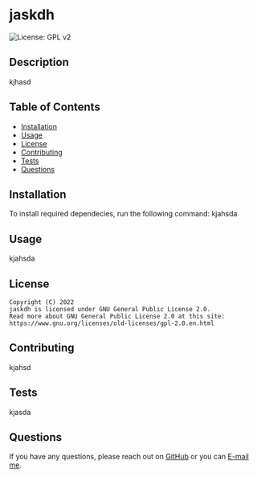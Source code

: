 # jaskdh
  ![License: GPL v2](https://img.shields.io/badge/License-GPL_v2-blue.svg)


  ## Description
  kjhasd

  ## Table of Contents
  * [Installation](#installation)
  * [Usage](#usage)
  * [License](#license)
  * [Contributing](#contributing)
  * [Tests](#tests)
  * [Questions](#questions)

  ## Installation
  To install required dependecies, run the following command:
  kjahsda

  ## Usage
  kjahsda

  ## License
    Copyright (C) 2022 
    jaskdh is licensed under GNU General Public License 2.0.
    Read more about GNU General Public License 2.0 at this site: https://www.gnu.org/licenses/old-licenses/gpl-2.0.en.html

  ## Contributing
 kjahsd

  ## Tests
 kjasda

  ## Questions
  If you have any questions, please reach out on <a href="https://github.com/khasd/">GitHub</a> or you can <a href="mailto:jkhas">E-mail me</a>.
